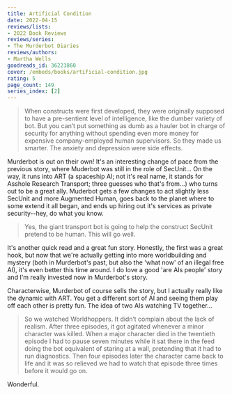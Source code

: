 ```yaml
---
title: Artificial Condition
date: 2022-04-15
reviews/lists:
- 2022 Book Reviews
reviews/series:
- The Murderbot Diaries
reviews/authors:
- Martha Wells
goodreads_id: 36223860
cover: /embeds/books/artificial-condition.jpg
rating: 5
page_count: 149
series_index: [2]
---
```

> When constructs were first developed, they were originally supposed to have a pre-sentient level of intelligence, like the dumber variety of bot. But you can’t put something as dumb as a hauler bot in charge of security for anything without spending even more money for expensive company-employed human supervisors. So they made us smarter. The anxiety and depression were side effects.

Murderbot is out on their own! It's an interesting change of pace from the previous story, where Muderbot was still in the role of SecUnit... On the way, it runs into ART (a spaceship AI; not it's real name, it stands for Asshole Research Transport; three guesses who that's from...) who turns out to be a great ally. Muderbot gets a few changes to act slightly less SecUnit and more Augmented Human, goes back to the planet where to some extend it all began, and ends up hiring out it's services as private security--hey, do what you know. 

<!--more-->

> Yes, the giant transport bot is going to help the construct SecUnit pretend to be human. This will go well.

It's another quick read and a great fun story. Honestly, the first was a great hook, but now that we're actually getting into more worldbuilding and mystery (both in Murderbot's past, but also the 'what now' of an illegal free AI), it's even better this time around. I do love a good 'are AIs people' story and I'm really invested now in Murderbot's story. 

Characterwise, Murderbot of course sells the story, but I actually really like the dynamic with ART. You get a different sort of AI and seeing them play off each other is pretty fun. The idea of two AIs watching TV together...

> So we watched Worldhoppers. It didn’t complain about the lack of realism. After three episodes, it got agitated whenever a minor character was killed. When a major character died in the twentieth episode I had to pause seven minutes while it sat there in the feed doing the bot equivalent of staring at a wall, pretending that it had to run diagnostics. Then four episodes later the character came back to life and it was so relieved we had to watch that episode three times before it would go on.

Wonderful.